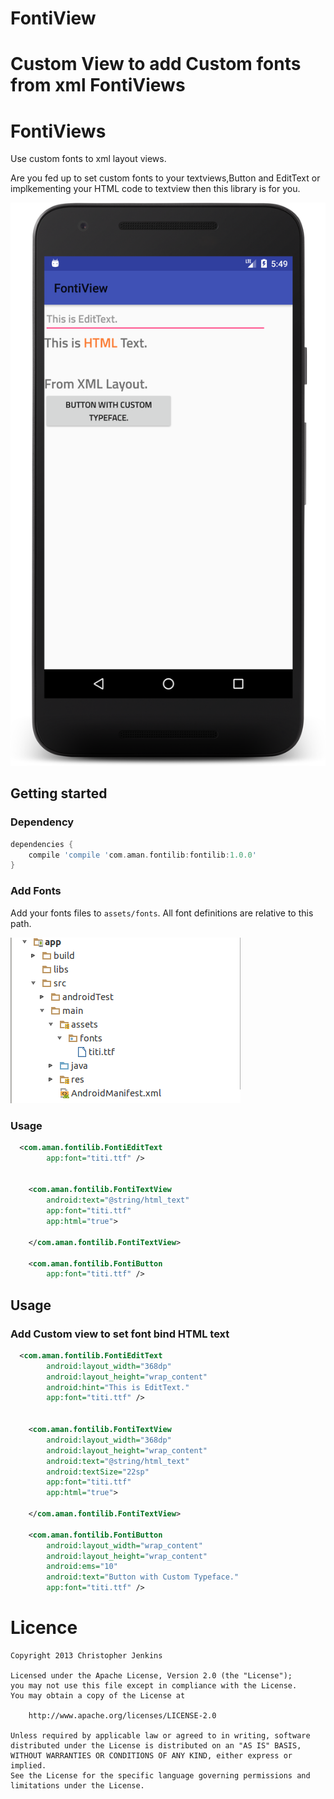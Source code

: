 # FontiView
Custom View to add Custom fonts from xml 
FontiViews
===========

FontiViews
===========


Use custom fonts to xml layout views.

Are you fed up to set custom fonts to your textviews,Button and EditText or implkementing your HTML code to textview then this library is for you. 

![alt text](https://github.com/AmanChugh/FontiView/blob/master/fontview.png "ScreenShot Of Android device")

## Getting started

### Dependency


```groovy
dependencies {
    compile 'compile 'com.aman.fontilib:fontilib:1.0.0'
}
```
### Add Fonts

Add your fonts files to `assets/fonts`. All font definitions are relative to this path.

![alt text](https://github.com/AmanChugh/FontiView/blob/master/fonts.png "ScreenShot Of Fonts directory")


### Usage

```xml
  <com.aman.fontilib.FontiEditText
        app:font="titi.ttf" />


    <com.aman.fontilib.FontiTextView
        android:text="@string/html_text"
        app:font="titi.ttf"
        app:html="true">

    </com.aman.fontilib.FontiTextView>

    <com.aman.fontilib.FontiButton
        app:font="titi.ttf" />

``` 


## Usage

### Add Custom view to set font bind HTML text 

```xml
  <com.aman.fontilib.FontiEditText
        android:layout_width="368dp"
        android:layout_height="wrap_content"
        android:hint="This is EditText."
        app:font="titi.ttf" />


    <com.aman.fontilib.FontiTextView
        android:layout_width="368dp"
        android:layout_height="wrap_content"
        android:text="@string/html_text"
        android:textSize="22sp"
        app:font="titi.ttf"
        app:html="true">

    </com.aman.fontilib.FontiTextView>

    <com.aman.fontilib.FontiButton
        android:layout_width="wrap_content"
        android:layout_height="wrap_content"
        android:ems="10"
        android:text="Button with Custom Typeface."
        app:font="titi.ttf" />

```

# Licence

    Copyright 2013 Christopher Jenkins
    
    Licensed under the Apache License, Version 2.0 (the "License");
    you may not use this file except in compliance with the License.
    You may obtain a copy of the License at
    
        http://www.apache.org/licenses/LICENSE-2.0
    
    Unless required by applicable law or agreed to in writing, software
    distributed under the License is distributed on an "AS IS" BASIS,
    WITHOUT WARRANTIES OR CONDITIONS OF ANY KIND, either express or implied.
    See the License for the specific language governing permissions and
    limitations under the License.



